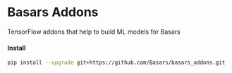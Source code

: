 # Basars Addons

TensorFlow addons that help to build ML models for Basars


#### Install
```bash
pip install --upgrade git+https://github.com/Basars/basars_addons.git
```

